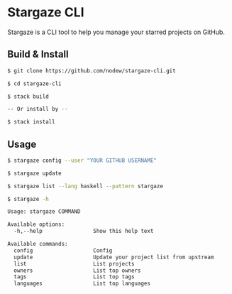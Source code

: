 # Stargaze CLI

Stargaze is a CLI tool to help you manage your starred projects on GitHub.

## Build & Install

```bash
$ git clone https://github.com/nodew/stargaze-cli.git

$ cd stargaze-cli

$ stack build

-- Or install by --

$ stack install

```

## Usage

```bash
$ stargaze config --user "YOUR GITHUB USERNAME"

$ stargaze update

$ stargaze list --lang haskell --pattern stargaze

$ stargaze -h

Usage: stargaze COMMAND

Available options:
  -h,--help                Show this help text

Available commands:
  config                   Config
  update                   Update your project list from upstream
  list                     List projects
  owners                   List top owners
  tags                     List top tags
  languages                List top languages

```
